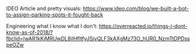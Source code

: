 
IDEO Article and pretty visuals: https://www.ideo.com/blog/we-built-a-bot-to-assign-parking-spots-it-fought-back

Engineering what I know what I don't: https://overreacted.io/things-i-dont-know-as-of-2018/?fbclid=IwAR1kKjMRUwDL8iIHfltfyJSivQLF3kAXgMz73O_hUR0_NzmTtDPDsspeOZw
